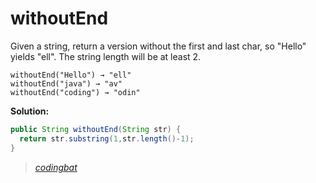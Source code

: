 # withoutEnd

Given a string, return a version without the first and last char, so "Hello" yields "ell". The string length will be at least 2.

```
withoutEnd("Hello") → "ell"
withoutEnd("java") → "av"
withoutEnd("coding") → "odin"
```

**Solution:**

```java
public String withoutEnd(String str) {
  return str.substring(1,str.length()-1);
}
```

> _[codingbat](http://codingbat.com/prob/p130896)_